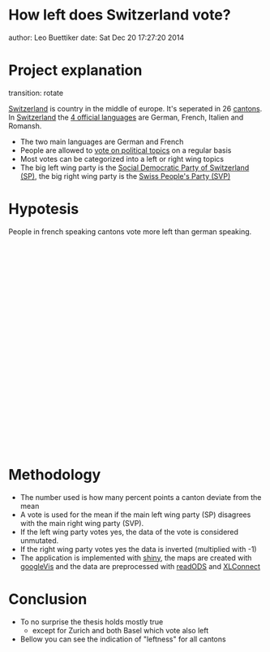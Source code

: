How left does Switzerland vote?
========================================================
author: Leo Buettiker
date: Sat Dec 20 17:27:20 2014

Project explanation
========================================================
transition: rotate

[Switzerland](http://en.wikipedia.org/wiki/Switzerland) is country in the middle of europe. It's seperated in 26 [cantons](http://en.wikipedia.org/wiki/Cantons_of_Switzerland). In [Switzerland](http://en.wikipedia.org/wiki/Switzerland) the [4 official languages](http://en.wikipedia.org/wiki/Switzerland#Languages) are German, French, Italien and Romansh.

- The two main languages are German and French
- People are allowed to [vote on political topics](http://en.wikipedia.org/wiki/Switzerland#Direct_democracy) on a regular basis
- Most votes can be categorized into a left or right wing topics
- The big left wing party is the [Social Democratic Party of Switzerland (SP)](http://en.wikipedia.org/wiki/Social_Democratic_Party_of_Switzerland), the big right wing party is the [Swiss People's Party (SVP)](http://en.wikipedia.org/wiki/Swiss_People%27s_Party)


Hypotesis
========================================================
People in french speaking cantons vote more left than german speaking.

<!-- GeoChart generated in R 3.1.0 by googleVis 0.5.6 package -->
<!-- Sat Dec 20 17:27:21 2014 -->


<!-- jsHeader -->
<script type="text/javascript">
 
// jsData 
function gvisDataGeoChartID15acac74c5a () {
var data = new google.visualization.DataTable();
var datajson =
[
 [
 "Total",
"Tessin - Italian",
1 
],
[
 "Zürich",
"Zürich - German",
3 
],
[
 "Bern",
"Bern - German",
3 
],
[
 "Luzern",
"Luzern - German",
3 
],
[
 "Uri",
"Uri - German",
3 
],
[
 "Schwyz",
"Schwyz - German",
3 
],
[
 "Obwalden",
"Obwalden - German",
3 
],
[
 "Nidwalden",
"Nidwalden - German",
3 
],
[
 "Glarus",
"Glarus - German",
3 
],
[
 "Zug",
"Zug - German",
3 
],
[
 "Freiburg",
"Freiburg - French",
2 
],
[
 "Solothurn",
"Solothurn - German",
3 
],
[
 "Basel-Stadt",
"Basel-Stadt - German",
3 
],
[
 "Basel-Landschaft",
"Basel-Landschaft - German",
3 
],
[
 "Schaffhausen",
"Schaffhausen - German",
3 
],
[
 "Appenzell Ausserrhoden",
"Appenzell Ausserrhoden - German",
3 
],
[
 "Appenzell Innerrhoden",
"Appenzell Innerrhoden - German",
3 
],
[
 "St. Gallen",
"St. Gallen - German",
3 
],
[
 "Graubünden",
"Graubünden - German",
3 
],
[
 "Aargau",
"Aargau - German",
3 
],
[
 "Thurgau",
"Thurgau - German",
3 
],
[
 "Tessin",
"Tessin - Italian",
1 
],
[
 "Waadt",
"Waadt - French",
2 
],
[
 "Wallis",
"Wallis - German",
3 
],
[
 "Neuenburg",
"Neuenburg - French",
2 
],
[
 "Genf",
"Genf - French",
2 
],
[
 "Jura",
"Jura - French",
2 
] 
];
data.addColumn('string','kanton');
data.addColumn('string','text');
data.addColumn('number','col');
data.addRows(datajson);
return(data);
}
 
// jsDrawChart
function drawChartGeoChartID15acac74c5a() {
var data = gvisDataGeoChartID15acac74c5a();
var options = {};
options["width"] =    600;
options["height"] =    400;
options["resolution"] = "provinces";
options["region"] = "CH";
options["colors"] = ['blue', 'red', 'green'];

    var chart = new google.visualization.GeoChart(
    document.getElementById('GeoChartID15acac74c5a')
    );
    chart.draw(data,options);
    

}
  
 
// jsDisplayChart
(function() {
var pkgs = window.__gvisPackages = window.__gvisPackages || [];
var callbacks = window.__gvisCallbacks = window.__gvisCallbacks || [];
var chartid = "geochart";
  
// Manually see if chartid is in pkgs (not all browsers support Array.indexOf)
var i, newPackage = true;
for (i = 0; newPackage && i < pkgs.length; i++) {
if (pkgs[i] === chartid)
newPackage = false;
}
if (newPackage)
  pkgs.push(chartid);
  
// Add the drawChart function to the global list of callbacks
callbacks.push(drawChartGeoChartID15acac74c5a);
})();
function displayChartGeoChartID15acac74c5a() {
  var pkgs = window.__gvisPackages = window.__gvisPackages || [];
  var callbacks = window.__gvisCallbacks = window.__gvisCallbacks || [];
  window.clearTimeout(window.__gvisLoad);
  // The timeout is set to 100 because otherwise the container div we are
  // targeting might not be part of the document yet
  window.__gvisLoad = setTimeout(function() {
  var pkgCount = pkgs.length;
  google.load("visualization", "1", { packages:pkgs, callback: function() {
  if (pkgCount != pkgs.length) {
  // Race condition where another setTimeout call snuck in after us; if
  // that call added a package, we must not shift its callback
  return;
}
while (callbacks.length > 0)
callbacks.shift()();
} });
}, 100);
}
 
// jsFooter
</script>
 
<!-- jsChart -->  
<script type="text/javascript" src="https://www.google.com/jsapi?callback=displayChartGeoChartID15acac74c5a"></script>
 
<!-- divChart -->
  
<div id="GeoChartID15acac74c5a" 
  style="width: 600; height: 400;">
</div>

Methodology
========================================================
- The number used is how many percent points a canton deviate from the mean 
- A vote is used for the mean if the main left wing party (SP) disagrees with the main right wing party (SVP).
- If the left wing party votes yes, the data of the vote is considered unmutated.
- If the right wing party votes yes the data is inverted (multiplied with -1)
- The application is implemented with [shiny](http://shiny.rstudio.com/), the maps are created with [googleVis](http://cran.r-project.org/web/packages/googleVis/index.html) and the data are preprocessed with [readODS](http://cran.r-project.org/web/packages/readODS/index.html) and [XLConnect](http://cran.r-project.org/web/packages/XLConnect/index.html)

Conclusion
=========================================================
- To no surprise the thesis holds mostly true
   - except for Zurich and both Basel which vote also left
- Bellow you can see the indication of "leftness" for all cantons

<!-- GeoChart generated in R 3.1.0 by googleVis 0.5.6 package -->
<!-- Sat Dec 20 17:27:21 2014 -->


<!-- jsHeader -->
<script type="text/javascript">
 
// jsData 
function gvisDataGeoChartID15ac5b881125 () {
var data = new google.visualization.DataTable();
var datajson =
[
 [
 "Total",
0 
],
[
 "Zürich",
-0.4680412371 
],
[
 "Bern",
-0.8257731959 
],
[
 "Luzern",
3.855670103 
],
[
 "Uri",
5.430927835 
],
[
 "Schwyz",
9.14742268 
],
[
 "Obwalden",
7.010309278 
],
[
 "Nidwalden",
7.626804124 
],
[
 "Glarus",
5.741237113 
],
[
 "Zug",
3.859793814 
],
[
 "Freiburg",
-2.562886598 
],
[
 "Solothurn",
2.416494845 
],
[
 "Basel-Stadt",
-6.365979381 
],
[
 "Basel-Landschaft",
-0.418556701 
],
[
 "Schaffhausen",
2.073195876 
],
[
 "Appenzell Ausserrhoden",
4.473195876 
],
[
 "Appenzell Innerrhoden",
9.811340206 
],
[
 "St. Gallen",
4.982474227 
],
[
 "Graubünden",
1.691752577 
],
[
 "Aargau",
4.82371134 
],
[
 "Thurgau",
5.939175258 
],
[
 "Tessin",
-0.5783505155 
],
[
 "Waadt",
-6.734020619 
],
[
 "Wallis",
0.1103092784 
],
[
 "Neuenburg",
-7.610309278 
],
[
 "Genf",
-9.164948454 
],
[
 "Jura",
-8.808247423 
] 
];
data.addColumn('string','Kanton');
data.addColumn('number','LeftVotes');
data.addRows(datajson);
return(data);
}
 
// jsDrawChart
function drawChartGeoChartID15ac5b881125() {
var data = gvisDataGeoChartID15ac5b881125();
var options = {};
options["width"] =    600;
options["height"] =    400;
options["resolution"] = "provinces";
options["region"] = "CH";
options["colorAxis"] = {colors: ['blue', 'red']};

    var chart = new google.visualization.GeoChart(
    document.getElementById('GeoChartID15ac5b881125')
    );
    chart.draw(data,options);
    

}
  
 
// jsDisplayChart
(function() {
var pkgs = window.__gvisPackages = window.__gvisPackages || [];
var callbacks = window.__gvisCallbacks = window.__gvisCallbacks || [];
var chartid = "geochart";
  
// Manually see if chartid is in pkgs (not all browsers support Array.indexOf)
var i, newPackage = true;
for (i = 0; newPackage && i < pkgs.length; i++) {
if (pkgs[i] === chartid)
newPackage = false;
}
if (newPackage)
  pkgs.push(chartid);
  
// Add the drawChart function to the global list of callbacks
callbacks.push(drawChartGeoChartID15ac5b881125);
})();
function displayChartGeoChartID15ac5b881125() {
  var pkgs = window.__gvisPackages = window.__gvisPackages || [];
  var callbacks = window.__gvisCallbacks = window.__gvisCallbacks || [];
  window.clearTimeout(window.__gvisLoad);
  // The timeout is set to 100 because otherwise the container div we are
  // targeting might not be part of the document yet
  window.__gvisLoad = setTimeout(function() {
  var pkgCount = pkgs.length;
  google.load("visualization", "1", { packages:pkgs, callback: function() {
  if (pkgCount != pkgs.length) {
  // Race condition where another setTimeout call snuck in after us; if
  // that call added a package, we must not shift its callback
  return;
}
while (callbacks.length > 0)
callbacks.shift()();
} });
}, 100);
}
 
// jsFooter
</script>
 
<!-- jsChart -->  
<script type="text/javascript" src="https://www.google.com/jsapi?callback=displayChartGeoChartID15ac5b881125"></script>
 
<!-- divChart -->
  
<div id="GeoChartID15ac5b881125" 
  style="width: 600; height: 400;">
</div>
